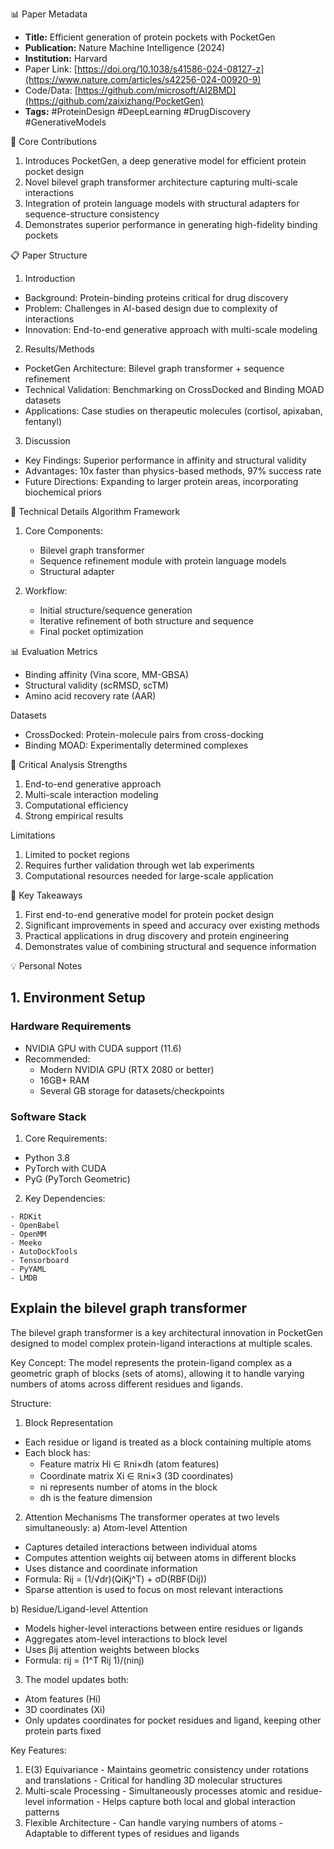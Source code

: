 📊 Paper Metadata
* **Title:** Efficient generation of protein pockets with PocketGen
* **Publication:** Nature Machine Intelligence (2024)
* **Institution:** Harvard
* Paper Link: [https://doi.org/10.1038/s41586-024-08127-z](https://www.nature.com/articles/s42256-024-00920-9)
* Code/Data: [https://github.com/microsoft/AI2BMD](https://github.com/zaixizhang/PocketGen)
* **Tags:** #ProteinDesign #DeepLearning #DrugDiscovery #GenerativeModels

🎯 Core Contributions
1. Introduces PocketGen, a deep generative model for efficient protein pocket design
2. Novel bilevel graph transformer architecture capturing multi-scale interactions
3. Integration of protein language models with structural adapters for sequence-structure consistency
4. Demonstrates superior performance in generating high-fidelity binding pockets

📋 Paper Structure
1. Introduction
* Background: Protein-binding proteins critical for drug discovery
* Problem: Challenges in AI-based design due to complexity of interactions
* Innovation: End-to-end generative approach with multi-scale modeling

2. Results/Methods
* PocketGen Architecture: Bilevel graph transformer + sequence refinement
* Technical Validation: Benchmarking on CrossDocked and Binding MOAD datasets
* Applications: Case studies on therapeutic molecules (cortisol, apixaban, fentanyl)

3. Discussion
* Key Findings: Superior performance in affinity and structural validity
* Advantages: 10x faster than physics-based methods, 97% success rate
* Future Directions: Expanding to larger protein areas, incorporating biochemical priors

🔬 Technical Details
Algorithm Framework
1. Core Components:
   * Bilevel graph transformer
   * Sequence refinement module with protein language models
   * Structural adapter

2. Workflow:
   * Initial structure/sequence generation
   * Iterative refinement of both structure and sequence
   * Final pocket optimization

📊 Evaluation
Metrics
* Binding affinity (Vina score, MM-GBSA)
* Structural validity (scRMSD, scTM)
* Amino acid recovery rate (AAR)

Datasets
* CrossDocked: Protein-molecule pairs from cross-docking
* Binding MOAD: Experimentally determined complexes

💭 Critical Analysis
Strengths
1. End-to-end generative approach
2. Multi-scale interaction modeling
3. Computational efficiency
4. Strong empirical results

Limitations
1. Limited to pocket regions
2. Requires further validation through wet lab experiments
3. Computational resources needed for large-scale application

📌 Key Takeaways
1. First end-to-end generative model for protein pocket design
2. Significant improvements in speed and accuracy over existing methods
3. Practical applications in drug discovery and protein engineering
4. Demonstrates value of combining structural and sequence information

💡 Personal Notes
## 1. Environment Setup
### Hardware Requirements
- NVIDIA GPU with CUDA support (11.6)
- Recommended:
  - Modern NVIDIA GPU (RTX 2080 or better)
  - 16GB+ RAM
  - Several GB storage for datasets/checkpoints

### Software Stack
  1. Core Requirements:
   - Python 3.8
   - PyTorch with CUDA
   - PyG (PyTorch Geometric)

  2. Key Dependencies:
   ```
   - RDKit
   - OpenBabel 
   - OpenMM
   - Meeko
   - AutoDockTools
   - Tensorboard
   - PyYAML
   - LMDB
   ```
## Explain the bilevel graph transformer
The bilevel graph transformer is a key architectural innovation in PocketGen designed to model complex protein-ligand interactions at multiple scales.

Key Concept:
The model represents the protein-ligand complex as a geometric graph of blocks (sets of atoms), allowing it to handle varying numbers of atoms across different residues and ligands.

Structure:
  1. Block Representation
  - Each residue or ligand is treated as a block containing multiple atoms
  - Each block has:
    - Feature matrix Hi ∈ ℝni×dh (atom features)
    - Coordinate matrix Xi ∈ ℝni×3 (3D coordinates)
    - ni represents number of atoms in the block
    - dh is the feature dimension

  2. Attention Mechanisms The transformer operates at two levels simultaneously:
  a) Atom-level Attention
  - Captures detailed interactions between individual atoms
  - Computes attention weights αij between atoms in different blocks
  - Uses distance and coordinate information
  - Formula: Rij = (1/√dr)(QiKj^T) + σD(RBF(Dij))
  - Sparse attention is used to focus on most relevant interactions

  b) Residue/Ligand-level Attention
  - Models higher-level interactions between entire residues or ligands
  - Aggregates atom-level interactions to block level
  - Uses βij attention weights between blocks
  - Formula: rij = (1^T Rij 1)/(ninj)

  3. The model updates both:
  - Atom features (Hi)
  - 3D coordinates (Xi)
  - Only updates coordinates for pocket residues and ligand, keeping other protein parts fixed

  Key Features:
  1. E(3) Equivariance
    - Maintains geometric consistency under rotations and translations
    - Critical for handling 3D molecular structures
  2. Multi-scale Processing
    - Simultaneously processes atomic and residue-level information
    - Helps capture both local and global interaction patterns
  3. Flexible Architecture
    - Can handle varying numbers of atoms
    - Adaptable to different types of residues and ligands

